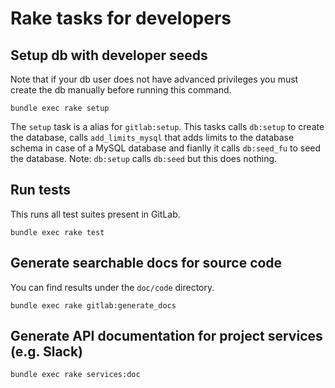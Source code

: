 # Rake tasks for developers

## Setup db with developer seeds

Note that if your db user does not have advanced privileges you must create the db manually before running this command.

```
bundle exec rake setup
```

The `setup` task is a alias for `gitlab:setup`.
This tasks calls `db:setup` to create the database, calls `add_limits_mysql` that adds limits to the database schema in case of a MySQL database and fianlly it calls `db:seed_fu` to seed the database.
Note: `db:setup` calls `db:seed` but this does nothing.

## Run tests

This runs all test suites present in GitLab.

```
bundle exec rake test
```

## Generate searchable docs for source code

You can find results under the `doc/code` directory.

```
bundle exec rake gitlab:generate_docs
```

## Generate API documentation for project services (e.g. Slack)

```
bundle exec rake services:doc
```
